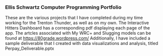 ### Ellis Schwartz Computer Programming Portfolio
These are the various projects that I have completed during my time working for the Trenton Thunder, as well as on my own. 
The Interactive Hitters Dashboard has a corresponding pdf displaying each page of the app.
The artcles associated with My WRC+ and Slugging models can be found at https://80grade.wordpress.com/
Additionally, I have included a sample deliverable that I created with data visualizations and analysis, titled Perpay_Deliverable.pptx
